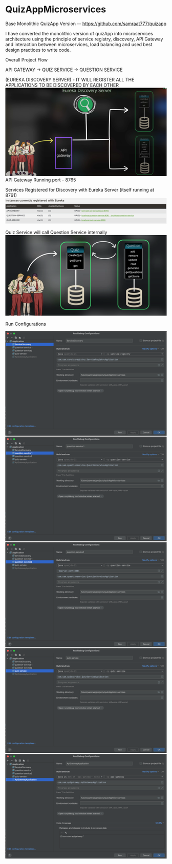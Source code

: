 # QuizAppMicroservices
Base Monolithic QuizApp Version -- https://github.com/samraat777/quizapp

I have converted the monolithic version of quizApp into microservices architecture using the principle of service registry, discovery, API Gateway and interaction between microservices, load balancing and used best design practices to write code.

Overall Project Flow

API GATEWAY -> QUIZ SERVICE -> QUESTION SERVICE

(EUREKA DISCOVERY SERVER) - IT WILL REGISTER ALL THE APPLICATIONS TO BE DISCOVERED BY EACH OTHER
![img5.png](img5.png)
API Gateway Running port - 8765

Services Registered for Discovery with Eureka Server (itself running at 8761)
![img_5.png](img_5.png)

Quiz Service will call Question Service internally
![img_6.png](img_6.png)


Run Configurations

![img.png](img.png)
![img_1.png](img_1.png)
![img_2.png](img_2.png)
![img_3.png](img_3.png)
![img_4.png](img_4.png)



